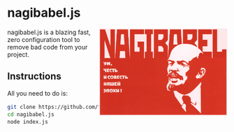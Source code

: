# nagibabel.js

<img align="right" width="294" height="200"
     title="nagibabel.js logo" src="./logo.png">

nagibabel.js is a blazing fast, zero configuration tool to remove bad code from your project.

## Instructions
All you need to do is:
```sh
git clone https://github.com/fual/nagibabel.js
cd nagibabel.js
node index.js
```
